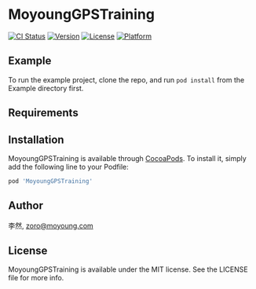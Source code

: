 # MoyoungGPSTraining

[![CI Status](https://img.shields.io/travis/李然/MoyoungGPSTraining.svg?style=flat)](https://travis-ci.org/李然/MoyoungGPSTraining)
[![Version](https://img.shields.io/cocoapods/v/MoyoungGPSTraining.svg?style=flat)](https://cocoapods.org/pods/MoyoungGPSTraining)
[![License](https://img.shields.io/cocoapods/l/MoyoungGPSTraining.svg?style=flat)](https://cocoapods.org/pods/MoyoungGPSTraining)
[![Platform](https://img.shields.io/cocoapods/p/MoyoungGPSTraining.svg?style=flat)](https://cocoapods.org/pods/MoyoungGPSTraining)

## Example

To run the example project, clone the repo, and run `pod install` from the Example directory first.

## Requirements

## Installation

MoyoungGPSTraining is available through [CocoaPods](https://cocoapods.org). To install
it, simply add the following line to your Podfile:

```ruby
pod 'MoyoungGPSTraining'
```

## Author

李然, zoro@moyoung.com

## License

MoyoungGPSTraining is available under the MIT license. See the LICENSE file for more info.
